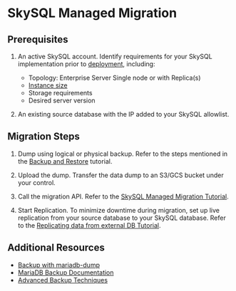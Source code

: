 # SkySQL Managed Migration

## Prerequisites

1. An active SkySQL account. Identify requirements for your SkySQL implementation prior to [deployment](../Portal%20features/Launch%20page.md), including:
    - Topology: Enterprise Server Single node or with Replica(s)
    - [Instance size](../Reference%20Guide/Instance%20Size%20Choices.md)
    - Storage requirements
    - Desired server version

2. An existing source database with the IP added to your SkySQL allowlist.

## Migration Steps

1. Dump using logical or physical backup. Refer to  the steps mentioned in the [Backup and Restore](../Backup%20and%20Restore/README.md) tutorial.

2. Upload the dump. Transfer the data dump to an S3/GCS bucket under your control.

3. Call the migration API. Refer to the [SkySQL Managed Migration Tutorial](../Backup%20and%20Restore/Restore%20From%20Your%20Own%20Bucket.md).

4. Start Replication. To minimize downtime during migration, set up live replication from your source database to your SkySQL database. Refer to the [Replicating data from external DB Tutorial](./Replicating%20data%20from%20external%20DB.md).
    
## Additional Resources
- [Backup with mariadb-dump](https://mariadb.com/kb/en/mariadb-dump/)
- [MariaDB Backup Documentation](https://mariadb.com/kb/en/mariadb-backup-overview/)
- [Advanced Backup Techniques](https://mariadb.com/kb/en/backup-and-restore-overview/)